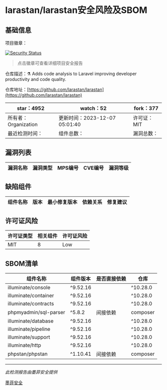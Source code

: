 # larastan/larastan安全风险及SBOM

## 基础信息

项目徽章：

[![Security Status](https://www.murphysec.com/platform3/v31/badge/1733197572149305344.svg)](https://www.murphysec.com/console/report/1732472839654559744/1733197572149305344)

> 点击徽章可查看详细项目安全报告

仓库描述：⚗️ Adds code analysis to Laravel improving developer productivity and code quality.

仓库地址：[https://github.com/larastan/larastan](https://github.com/larastan/larastan)

| star：4952 | watch：52 | fork：377 |
| ----------- | -------------- | ------------ |
| 所有者：Organization | 更新时间：2023-12-07 05:01:40 | 许可证：MIT |
| 最近检测时间： | 组件总数： | 漏洞总数： |




## 漏洞列表

| 漏洞名称 | 漏洞类型 | MPS编号 | CVE编号 | 漏洞等级 |
| ------- | ------ | ------- | ------ | ----- |





## 缺陷组件

| 组件名称 | 版本 | 最小修复版本 | 依赖关系 | 修复建议 |
| -------- | ---- | ------------ | -------- | -------- |





## 许可证风险

| 许可证类型 | 相关组件 | 许可证风险 |
| ---------- | -------- | ---------- |
|MIT|8|Low|




## SBOM清单

| 组件名称 | 组件版本 | 是否直接依赖 | 仓库 |
| -------- | -------- | ------------ | ---- |
|illuminate/console|^9.52.16 || ^10.28.0|间接依赖|composer|
|illuminate/container|^9.52.16 || ^10.28.0|间接依赖|composer|
|illuminate/contracts|^9.52.16 || ^10.28.0|间接依赖|composer|
|phpmyadmin/sql-parser|^5.8.2|间接依赖|composer|
|illuminate/database|^9.52.16 || ^10.28.0|间接依赖|composer|
|illuminate/pipeline|^9.52.16 || ^10.28.0|间接依赖|composer|
|illuminate/support|^9.52.16 || ^10.28.0|间接依赖|composer|
|illuminate/http|^9.52.16 || ^10.28.0|间接依赖|composer|
|phpstan/phpstan|^1.10.41|间接依赖|composer|


------

*此检测报告由墨菲安全提供*

[墨菲安全](www.murphysec.com)